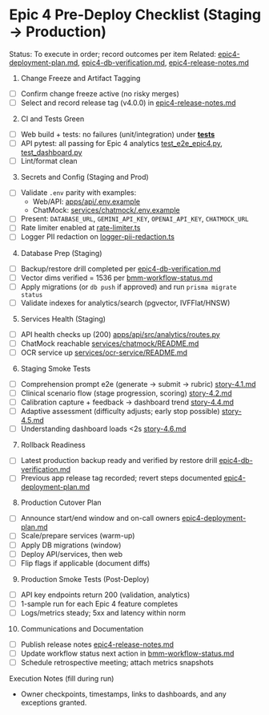 # Epic 4 Pre-Deploy Checklist (Staging → Production)

Status: To execute in order; record outcomes per item
Related: [epic4-deployment-plan.md](./epic4-deployment-plan.md:1), [epic4-db-verification.md](./epic4-db-verification.md:1), [epic4-release-notes.md](../releases/epic4-release-notes.md:1)

1. Change Freeze and Artifact Tagging
- [ ] Confirm change freeze active (no risky merges)
- [ ] Select and record release tag (v4.0.0) in [epic4-release-notes.md](../releases/epic4-release-notes.md:1)

2. CI and Tests Green
- [ ] Web build + tests: no failures (unit/integration) under [__tests__](../../apps/web/src/lib/__tests__/embedding-service.test.ts:1)
- [ ] API pytest: all passing for Epic 4 analytics [test_e2e_epic4.py](../../apps/api/tests/test_e2e_epic4.py:1), [test_dashboard.py](../../apps/api/tests/test_dashboard.py:1)
- [ ] Lint/format clean

3. Secrets and Config (Staging and Prod)
- [ ] Validate `.env` parity with examples:
  - Web/API: [apps/api/.env.example](../../apps/api/.env.example:1)
  - ChatMock: [services/chatmock/.env.example](../../services/chatmock/.env.example:1)
- [ ] Present: `DATABASE_URL`, `GEMINI_API_KEY`, `OPENAI_API_KEY`, `CHATMOCK_URL`
- [ ] Rate limiter enabled at [rate-limiter.ts](../../apps/web/src/lib/rate-limiter.ts:1)
- [ ] Logger PII redaction on [logger-pii-redaction.ts](../../apps/web/src/lib/logger-pii-redaction.ts:1)

4. Database Prep (Staging)
- [ ] Backup/restore drill completed per [epic4-db-verification.md](./epic4-db-verification.md:4)
- [ ] Vector dims verified = 1536 per [bmm-workflow-status.md](../bmm-workflow-status.md:283)
- [ ] Apply migrations (or `db push` if approved) and run `prisma migrate status`
- [ ] Validate indexes for analytics/search (pgvector, IVFFlat/HNSW)

5. Services Health (Staging)
- [ ] API health checks up (200) [apps/api/src/analytics/routes.py](../../apps/api/src/analytics/routes.py:1)
- [ ] ChatMock reachable [services/chatmock/README.md](../../services/chatmock/README.md:1)
- [ ] OCR service up [services/ocr-service/README.md](../../services/ocr-service/README.md:1)

6. Staging Smoke Tests
- [ ] Comprehension prompt e2e (generate → submit → rubric) [story-4.1.md](../stories/story-4.1.md:21)
- [ ] Clinical scenario flow (stage progression, scoring) [story-4.2.md](../stories/story-4.2.md:29)
- [ ] Calibration capture + feedback → dashboard trend [story-4.4.md](../stories/story-4.4.md:36)
- [ ] Adaptive assessment (difficulty adjusts; early stop possible) [story-4.5.md](../stories/story-4.5.md:30)
- [ ] Understanding dashboard loads <2s [story-4.6.md](../stories/story-4.6.md:31)

7. Rollback Readiness
- [ ] Latest production backup ready and verified by restore drill [epic4-db-verification.md](./epic4-db-verification.md:5)
- [ ] Previous app release tag recorded; revert steps documented [epic4-deployment-plan.md](./epic4-deployment-plan.md:16)

8. Production Cutover Plan
- [ ] Announce start/end window and on-call owners [epic4-deployment-plan.md](./epic4-deployment-plan.md:5)
- [ ] Scale/prepare services (warm-up)
- [ ] Apply DB migrations (window)
- [ ] Deploy API/services, then web
- [ ] Flip flags if applicable (document diffs)

9. Production Smoke Tests (Post-Deploy)
- [ ] API key endpoints return 200 (validation, analytics)
- [ ] 1-sample run for each Epic 4 feature completes
- [ ] Logs/metrics steady; 5xx and latency within norm

10. Communications and Documentation
- [ ] Publish release notes [epic4-release-notes.md](../releases/epic4-release-notes.md:1)
- [ ] Update workflow status next action in [bmm-workflow-status.md](../bmm-workflow-status.md:52)
- [ ] Schedule retrospective meeting; attach metrics snapshots

Execution Notes (fill during run)
- Owner checkpoints, timestamps, links to dashboards, and any exceptions granted.
